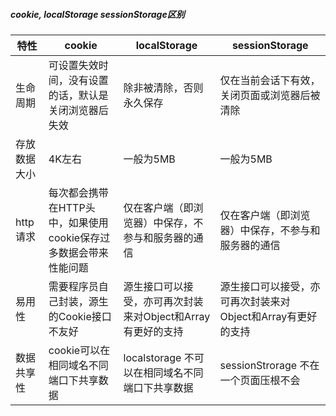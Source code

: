 ##### cookie, localStorage  sessionStorage区别

| 特性         | cookie                                                       | localStorage                                                | sessionStorage                                              |
| ------------ | ------------------------------------------------------------ | ----------------------------------------------------------- | ----------------------------------------------------------- |
| 生命周期     | 可设置失效时间，没有设置的话，默认是关闭浏览器后失效         | 除非被清除，否则永久保存                                    | 仅在当前会话下有效，关闭页面或浏览器后被清除                |
| 存放数据大小 | 4K左右                                                       | 一般为5MB                                                   | 一般为5MB                                                   |
| http请求     | 每次都会携带在HTTP头中，如果使用cookie保存过多数据会带来性能问题 | 仅在客户端（即浏览器）中保存，不参与和服务器的通信          | 仅在客户端（即浏览器）中保存，不参与和服务器的通信          |
| 易用性       | 需要程序员自己封装，源生的Cookie接口不友好                   | 源生接口可以接受，亦可再次封装来对Object和Array有更好的支持 | 源生接口可以接受，亦可再次封装来对Object和Array有更好的支持 |
| 数据共享性   |  cookie可以在相同域名不同端口下共享数据 |  localstorage 不可以在相同域名不同端口下共享数据 | sessionStrorage 不在一个页面压根不会|